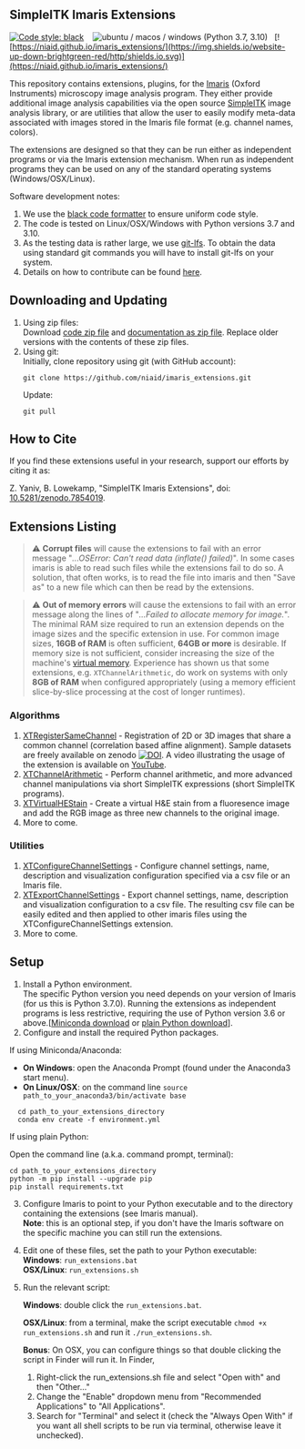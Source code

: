 ## SimpleITK Imaris Extensions

[![Code style: black](https://img.shields.io/badge/code%20style-black-000000.svg)](https://github.com/psf/black) &nbsp;&nbsp;
![ubuntu / macos / windows (Python 3.7, 3.10)](https://github.com/niaid/imaris_extensions/actions/workflows/main.yml/badge.svg)
&nbsp;&nbsp;[![https://niaid.github.io/imaris_extensions/](https://img.shields.io/website-up-down-brightgreen-red/http/shields.io.svg)](https://niaid.github.io/imaris_extensions/)

This repository contains extensions, plugins, for the [Imaris](https://imaris.oxinst.com/) (Oxford Instruments) microscopy image analysis program. They either provide additional image analysis capabilities via the open source [SimpleITK](https://simpleitk.org) image analysis library, or are utilities that allow the user to easily modify meta-data associated with images stored in the Imaris file format (e.g. channel names, colors).

The extensions are designed so that they can be run either as independent programs or via the Imaris extension mechanism. When run as independent programs they can be used on any of the standard operating systems (Windows/OSX/Linux).

Software development notes:

1. We use the [black code formatter](https://github.com/psf/black) to ensure uniform code style.
2. The code is tested on Linux/OSX/Windows with Python versions 3.7 and 3.10.
3. As the testing data is rather large, we use [git-lfs](https://git-lfs.github.com/). To obtain the data using standard git commands you will have to install git-lfs on your system.
4. Details on how to contribute can be found [here](CONTRIBUTING.md).

## Downloading and Updating

1. Using zip files:  
   Download [code zip file](https://github.com/niaid/imaris_extensions/archive/refs/heads/main.zip) and [documentation as zip file](https://github.com/niaid/imaris_extensions/archive/refs/heads/gh-pages.zip). Replace older versions with the contents of these zip files.
2. Using git:  
   Initially, clone repository using git (with GitHub account):
    ```
    git clone https://github.com/niaid/imaris_extensions.git
    ```
   Update:
    ```
    git pull
    ```

## How to Cite

If you find these extensions useful in your research, support our efforts by citing it as:

Z. Yaniv, B. Lowekamp, "SimpleITK Imaris Extensions", doi: [10.5281/zenodo.7854019](https://doi.org/10.5281/zenodo.7854019).

## Extensions Listing

> :warning: **Corrupt files** will cause the extensions to fail with an error message "*...OSError: Can't read data (inflate() failed)*". In some cases imaris is able to read such files while the extensions fail to do so. A solution, that often works, is to read the file into imaris and then "Save as" to a new file which can then be read by the extensions.

> :warning: **Out of memory errors** will cause the extensions to fail with an error message along the lines of "*...Failed to allocate memory for image.*". The minimal RAM size required to run an extension depends on the image sizes and the specific extension in use. For common image sizes, **16GB of RAM** is often sufficient, **64GB or more** is desirable. If memory size is not sufficient, consider increasing the size of the machine's [virtual memory](https://en.wikipedia.org/wiki/Virtual_memory). Experience has shown us that some extensions, e.g. `XTChannelArithmetic`, do work on systems with only **8GB of RAM** when configured appropriately (using a memory efficient slice-by-slice processing at the cost of longer runtimes).

### Algorithms
  1. [XTRegisterSameChannel](http://niaid.github.io/imaris_extensions/XTRegisterSameChannel.html) - Registration of 2D or 3D images that share a common channel (correlation based affine alignment). Sample datasets are freely available on zenodo [![DOI](https://zenodo.org/badge/DOI/10.5281/zenodo.4632320.svg)](https://doi.org/10.5281/zenodo.4632320). A video illustrating the usage of the extension is available on [YouTube](https://www.youtube.com/watch?v=rrCajI8jroE).
  2. [XTChannelArithmetic](http://niaid.github.io/imaris_extensions/XTChannelArithmetic.html) - Perform channel arithmetic, and more advanced channel manipulations via short SimpleITK expressions (short SimpleITK programs).
  3. [XTVirtualHEStain](http://niaid.github.io/imaris_extensions/XTVirtualHEStain.html) - Create a virtual H&E stain from a fluoresence image and add the RGB image as three new channels to the original image.
  4. More to come.

### Utilities
  1. [XTConfigureChannelSettings](http://niaid.github.io/imaris_extensions/XTConfigureChannelSettings.html) - Configure channel settings, name, description and visualization configuration specified via a csv file or an Imaris file.
  2. [XTExportChannelSettings](http://niaid.github.io/imaris_extensions/XTExportChannelSettings.html) - Export channel settings, name, description and visualization configuration to a csv file. The resulting csv file can be easily edited and then applied to other imaris files using the XTConfigureChannelSettings extension.
  3. More to come.

## Setup

1. Install a Python environment.  
The specific Python version you need depends on your version of Imaris (for us this is Python 3.7.0). Running the extensions as independent programs is less restrictive, requiring the use of Python version 3.6 or above.[[Miniconda download](https://docs.conda.io/en/latest/miniconda.html) or [plain Python download](https://www.python.org/downloads/)].
2. Configure and install the required Python packages.

  If using Miniconda/Anaconda:

  * **On Windows**: open the Anaconda Prompt (found under the Anaconda3 start menu).
  * **On Linux/OSX**: on the command line ```source path_to_your_anaconda3/bin/activate base```
```
  cd path_to_your_extensions_directory
  conda env create -f environment.yml
  ```

  If using plain Python:

  Open the command line (a.k.a. command prompt, terminal):
```
cd path_to_your_extensions_directory
python -m pip install --upgrade pip
pip install requirements.txt
```
3. Configure Imaris to point to your Python executable and to the directory containing the extensions (see Imaris manual).  
 **Note**: this is an optional step, if you don't have the Imaris software on the specific machine you can still run the extensions.
4. Edit one of these files, set the path to your Python executable:  
  **Windows**: `run_extensions.bat`  
  **OSX/Linux**: `run_extensions.sh`

5. Run the relevant script:  

   **Windows**: double click the `run_extensions.bat`.  

   **OSX/Linux**: from a terminal, make the script executable `chmod +x run_extensions.sh` and run it `./run_extensions.sh`.  

   **Bonus**: On OSX, you can configure things so that double clicking the script in Finder will run it. In Finder,  
   1. Right-click the run_extensions.sh file and select "Open with" and then "Other..."
   2. Change the "Enable" dropdown menu from "Recommended Applications" to "All Applications".
   3. Search for "Terminal" and select it (check the "Always Open With" if you want all shell scripts to be run via terminal, otherwise leave it unchecked).
